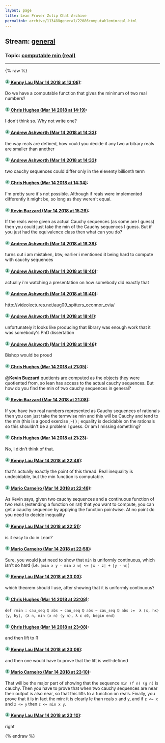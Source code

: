 ```yaml
---
layout: page
title: Lean Prover Zulip Chat Archive 
permalink: archive/113488general/22086computableminreal.html
---
```


## Stream: [general](index.html)
### Topic: [computable min (real)](22086computableminreal.html)

---


{% raw %}
#### [![Click to go to Zulip](../../assets/img/zulip2.png) Kenny Lau (Mar 14 2018 at 13:08)](https://leanprover.zulipchat.com/#narrow/stream/113488-general/topic/computable%20min%20%28real%29/near/123699788):
Do we have a computable function that gives the minimum of two real numbers?

#### [![Click to go to Zulip](../../assets/img/zulip2.png) Chris Hughes (Mar 14 2018 at 14:19)](https://leanprover.zulipchat.com/#narrow/stream/113488-general/topic/computable%20min%20%28real%29/near/123701880):
I don't think so. Why not write one?

#### [![Click to go to Zulip](../../assets/img/zulip2.png) Andrew Ashworth (Mar 14 2018 at 14:33)](https://leanprover.zulipchat.com/#narrow/stream/113488-general/topic/computable%20min%20%28real%29/near/123702327):
the way reals are defined, how could you decide if any two arbitrary reals are smaller than another

#### [![Click to go to Zulip](../../assets/img/zulip2.png) Andrew Ashworth (Mar 14 2018 at 14:33)](https://leanprover.zulipchat.com/#narrow/stream/113488-general/topic/computable%20min%20%28real%29/near/123702332):
two cauchy sequences could differ only in the eleventy billionth term

#### [![Click to go to Zulip](../../assets/img/zulip2.png) Chris Hughes (Mar 14 2018 at 14:34)](https://leanprover.zulipchat.com/#narrow/stream/113488-general/topic/computable%20min%20%28real%29/near/123702377):
I'm pretty sure it's not possible. Although if reals were implemented differently it might be, so long as they weren't equal.

#### [![Click to go to Zulip](../../assets/img/zulip2.png) Kevin Buzzard (Mar 14 2018 at 15:26)](https://leanprover.zulipchat.com/#narrow/stream/113488-general/topic/computable%20min%20%28real%29/near/123704162):
If the reals were given as actual Cauchy sequences (as some are I guess) then you could just take the min of the Cauchy sequences I guess. But if you just had the equivalence class then what can you do?

#### [![Click to go to Zulip](../../assets/img/zulip2.png) Andrew Ashworth (Mar 14 2018 at 18:39)](https://leanprover.zulipchat.com/#narrow/stream/113488-general/topic/computable%20min%20%28real%29/near/123712992):
turns out i am mistaken, btw, earlier i mentioned it being hard to compute with cauchy sequences

#### [![Click to go to Zulip](../../assets/img/zulip2.png) Andrew Ashworth (Mar 14 2018 at 18:40)](https://leanprover.zulipchat.com/#narrow/stream/113488-general/topic/computable%20min%20%28real%29/near/123713037):
actually i'm watching a presentation on how somebody did exactly that

#### [![Click to go to Zulip](../../assets/img/zulip2.png) Andrew Ashworth (Mar 14 2018 at 18:40)](https://leanprover.zulipchat.com/#narrow/stream/113488-general/topic/computable%20min%20%28real%29/near/123713041):
http://videolectures.net/aug09_spitters_oconnor_cvia/

#### [![Click to go to Zulip](../../assets/img/zulip2.png) Andrew Ashworth (Mar 14 2018 at 18:41)](https://leanprover.zulipchat.com/#narrow/stream/113488-general/topic/computable%20min%20%28real%29/near/123713079):
unfortunately it looks like producing that library was enough work that it was somebody's PhD dissertation

#### [![Click to go to Zulip](../../assets/img/zulip2.png) Andrew Ashworth (Mar 14 2018 at 18:46)](https://leanprover.zulipchat.com/#narrow/stream/113488-general/topic/computable%20min%20%28real%29/near/123713300):
Bishop would be proud

#### [![Click to go to Zulip](../../assets/img/zulip2.png) Chris Hughes (Mar 14 2018 at 21:05)](https://leanprover.zulipchat.com/#narrow/stream/113488-general/topic/computable%20min%20%28real%29/near/123719063):
@**Kevin Buzzard** quotients are computed as the objects they were quotiented from, so lean has access to the actual cauchy sequences. But how do you find the min of two cauchy sequences in general?

#### [![Click to go to Zulip](../../assets/img/zulip2.png) Kevin Buzzard (Mar 14 2018 at 21:08)](https://leanprover.zulipchat.com/#narrow/stream/113488-general/topic/computable%20min%20%28real%29/near/123719304):
If you have two real numbers represented as Cauchy sequences of rationals then you can just take the termwise min and this will be Cauchy and tend to the min (this is a good exercise ;-) ) ; equality is decidable on the rationals so this shouldn't be a problem I guess. Or am I missing something?

#### [![Click to go to Zulip](../../assets/img/zulip2.png) Chris Hughes (Mar 14 2018 at 21:23)](https://leanprover.zulipchat.com/#narrow/stream/113488-general/topic/computable%20min%20%28real%29/near/123719909):
No, I didn't think of that.

#### [![Click to go to Zulip](../../assets/img/zulip2.png) Kenny Lau (Mar 14 2018 at 22:48)](https://leanprover.zulipchat.com/#narrow/stream/113488-general/topic/computable%20min%20%28real%29/near/123723307):
that's actually exactly the point of this thread. Real inequality is undecidable, but the min function is computable.

#### [![Click to go to Zulip](../../assets/img/zulip2.png) Mario Carneiro (Mar 14 2018 at 22:48)](https://leanprover.zulipchat.com/#narrow/stream/113488-general/topic/computable%20min%20%28real%29/near/123723311):
As Kevin says, given two cauchy sequences and a continuous function of two reals (extending a function on rat) that you want to compute, you can get a cauchy sequence by applying the function pointwise. At no point do you need to decide inequality

#### [![Click to go to Zulip](../../assets/img/zulip2.png) Kenny Lau (Mar 14 2018 at 22:51)](https://leanprover.zulipchat.com/#narrow/stream/113488-general/topic/computable%20min%20%28real%29/near/123723398):
is it easy to do in Lean?

#### [![Click to go to Zulip](../../assets/img/zulip2.png) Mario Carneiro (Mar 14 2018 at 22:58)](https://leanprover.zulipchat.com/#narrow/stream/113488-general/topic/computable%20min%20%28real%29/near/123723646):
Sure, you would just need to show that `min` is uniformly continuous, which isn't so hard (i.e. `|min x y - min z w| <= |x - z| + |y - w|`)

#### [![Click to go to Zulip](../../assets/img/zulip2.png) Kenny Lau (Mar 14 2018 at 23:03)](https://leanprover.zulipchat.com/#narrow/stream/113488-general/topic/computable%20min%20%28real%29/near/123723838):
which theorem should I use, after showing that it is uniformly continuous?

#### [![Click to go to Zulip](../../assets/img/zulip2.png) Chris Hughes (Mar 14 2018 at 23:08)](https://leanprover.zulipchat.com/#narrow/stream/113488-general/topic/computable%20min%20%28real%29/near/123724023):
`def rmin : cau_seq ℚ abs → cau_seq ℚ abs → cau_seq ℚ abs := 
λ ⟨x, hx⟩ ⟨y, hy⟩, ⟨λ n, min (x n) (y n), λ ε ε0, begin end⟩`

#### [![Click to go to Zulip](../../assets/img/zulip2.png) Chris Hughes (Mar 14 2018 at 23:08)](https://leanprover.zulipchat.com/#narrow/stream/113488-general/topic/computable%20min%20%28real%29/near/123724031):
and then lift to R

#### [![Click to go to Zulip](../../assets/img/zulip2.png) Kenny Lau (Mar 14 2018 at 23:09)](https://leanprover.zulipchat.com/#narrow/stream/113488-general/topic/computable%20min%20%28real%29/near/123724048):
and then one would have to prove that the lift is well-defined

#### [![Click to go to Zulip](../../assets/img/zulip2.png) Mario Carneiro (Mar 14 2018 at 23:10)](https://leanprover.zulipchat.com/#narrow/stream/113488-general/topic/computable%20min%20%28real%29/near/123724101):
That will be the major part of showing that the sequence `min (f n) (g n)` is cauchy. Then you have to prove that when two cauchy sequences are near their output is also near, so that this lifts to a function on reals. Finally, you prove that it is in fact the min: it is clearly le than reals `x` and `y`, and if `z <= x` and `z <= y` then `z <= min x y`.

#### [![Click to go to Zulip](../../assets/img/zulip2.png) Kenny Lau (Mar 14 2018 at 23:10)](https://leanprover.zulipchat.com/#narrow/stream/113488-general/topic/computable%20min%20%28real%29/near/123724108):
right


{% endraw %}
